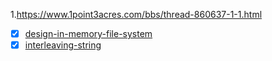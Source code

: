 1.https://www.1point3acres.com/bbs/thread-860637-1-1.html
- [x] [design-in-memory-file-system](https://leetcode.com/problems/design-in-memory-file-system/submissions/)
- [x] [interleaving-string](https://leetcode.com/problems/interleaving-string/)
